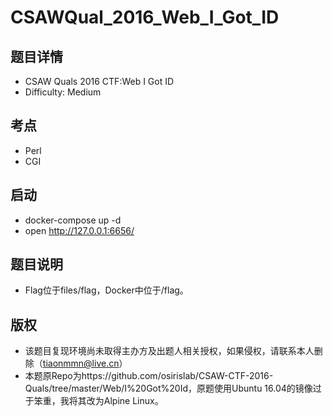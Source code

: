 # CSAWQual_2016_Web_I_Got_ID

## 题目详情

- CSAW Quals 2016 CTF:Web I Got ID
- Difficulty: Medium

## 考点
- Perl
- CGI

## 启动
- docker-compose up -d
- open http://127.0.0.1:6656/

## 题目说明
- Flag位于files/flag，Docker中位于/flag。

## 版权
- 该题目复现环境尚未取得主办方及出题人相关授权，如果侵权，请联系本人删除（tiaonmmn@live.cn）
- 本题原Repo为https://github.com/osirislab/CSAW-CTF-2016-Quals/tree/master/Web/I%20Got%20Id，原题使用Ubuntu 16.04的镜像过于笨重，我将其改为Alpine Linux。


